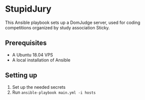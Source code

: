 # StupidJury

This Ansible playbook sets up a DomJudge server, used for coding competitions organized by study association Sticky.

## Prerequisites

- A Ubuntu 18.04 VPS
- A local installation of Ansible

## Setting up

1. Set up the needed secrets
2. Run ```ansible-playbook main.yml -i hosts```
